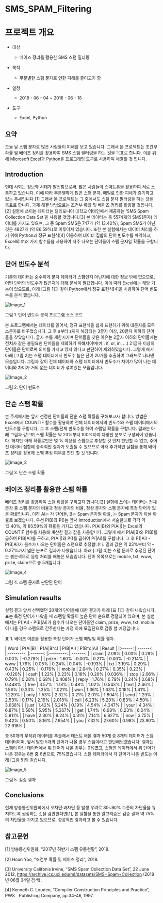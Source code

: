# SMS_SPAM_Filtering

# 프로젝트 개요
- 대상
  * 베이즈 정리를 활용한 SMS 스팸 필터링

- 목적
  * 무분별한 스팸 문자로 인한 피해를 줄이고자 함

- 일정
  * 2018 - 06 - 04 ~ 2018 - 06 - 18

- 도구
  * Excel, Python


## 요약
 오늘 날 스팸 문자로 많은 사람들이 피해를 보고 있습니다. 그래서 본 프로젝트는 조건부 확률 및 베이즈 정리를 활용하여 SMS 스팸 필터링을 하는 것을 목표로 합니다. 이를 위해 Microsoft Excel과 Python을 프로그래밍 도구로 사용하여 해결할 것 입니다.


## Introduction

 현대 사회는 정보화 시대가 발전함으로써, 많은 사람들이 스마트폰을 활용하여 서로 소통하고 있습니다. 이에 따라 무분별하게 많은 스팸 문자, 메일로 인한 피해가 증가하고 있는 추세입니다.[1] 그래서 본 프로젝트는 그 중에서도 스팸 문자 필터링을 하는 것을 목표로 합니다.
 과제 해결 방법으로는 조건부 확률 및 베이즈 정리를 활용할 것입니다.[2] 실험에 쓰이는 데이터는 캘리포니아 대학교 어바인에서 제공하는 ‘SMS Spam Collection Data Set’을 사용할 것입니다.[3] 본 데이터는 총 5574개의 SMS(문자) 데이터를 가지고 있으며, 그 중 Spam SMS은 747개 (약 13.40%), Spam SMS가 아닌 것은 4827개 (약 86.59%)로 이루어져 있습니다.
 또한 본 실험에서는 데이터 처리를 하기 위해 Python과 정규 표현식[4] 이용하여 데이터 집합의 단어 빈도수를 파악하고, Excel의 여러 가지 함수들을 사용하여 자주 나오는 단어들이 스팸 문자일 확률을 구합니다.


## 단어 빈도수 분석
 기존의 데이터는 순수하게 문자 데이터가 스팸인지 아닌지에 대한 정보 밖에 없으므로, 어떤 단어의 빈도수가 많은지에 대해 분석이 필요합니다. 이에 따라 Excel에는 해당 기능이 없으므로, 아래 [그림 1]과 같이 Python에서 정규 표현식[4]을 사용하여 단어 빈도수를 분석 했습니다.

![Image_1](https://github.com/HyunIm/SMS_SPAM_Filtering/blob/master/1_Materials/2_Image/%EA%B7%B8%EB%A6%BC%201.PNG)

그림 1. 단어 빈도수 분석 프로그램 소스 코드

 본 프로그램에서는 데이터를 읽어서, 정규 표현식을 쉽게 표현하기 위해 대문자를 모두 소문자로 바꾸었습니다. 그 후 a부터 z까지 해당되는 3글자 이상, 20글자 이하의 단어들을 찾았습니다. 글자 수를 제한시키며 단어들을 찾은 이유는 2글자 이하의 단어들에는 전치사 같은 불필요한 단어들을 제외하기 위해서이며(예 : if, or, in, ...) 21글자 이상의 단어들은 단어로써 의미를 가지고 있지 않다고 판단하여 제외하였습니다.
 그렇게 해서 아래 [그림 2]는 스팸 데이터에서 빈도수 높은 단어 20개를 추출하여 그래프로 나타낸 모습입니다. 그림과 같이 전체 데이터와 스팸 데이터에서 빈도수가 차이가 많이 나는 데이터와 차이가 거의 없는 데이터가 섞여있는 모습입니다.

![Image_2](https://github.com/HyunIm/SMS_SPAM_Filtering/blob/master/1_Materials/2_Image/%EA%B7%B8%EB%A6%BC%202.png)

그림 2. 단어 빈도수


## 단순 스팸 확률
 본 주제에서는 앞서 선정한 단어들의 단순 스팸 확률을 구해보고자 합니다. 방법은 Excel에서 COUNTIF 함수를 활용하여 전체 데이터에서의 빈도수와 스팸 데이터에서의 빈도수를 구합니다. 그 후 스팸/전체 빈도수를 하여 스팸일 확률을 구합니다.
 결과는 아래 그림과 같으며 스팸 확률은 약 20%부터 100%까지 다양한 분포로 구성되어 있습니다. 하지만 아래 확률로만은 몇 % 이상을 스팸으로 추정할 것 인지 판단할 수 없고, 주어진 데이터 집합에 종속적인 결과가 도출될 수 있으므로 아래 추가적인 실험을 통해 베이즈 정리를 활용해 스팸 추정 여부를 판단 할 것 입니다.

![Image_3](https://github.com/HyunIm/SMS_SPAM_Filtering/blob/master/1_Materials/2_Image/%EA%B7%B8%EB%A6%BC%203.png)

그림 3. 단순 스팸 확률


## 베이즈 정리를 활용한 스팸 확률
 베이즈 정리를 활용하여 스팸 확률을 구하고자 합니다.[2] 실험에 쓰이는 데이터는 전체 문자 중 스팸 문자의 비율과 정상 문자의 비율, 정상 문자와 스팸 문자에 특정 단어가 있을 확률입니다.
 이하 Ai는 각 단어들, B는 Spam 문자일 확률, 는 Spam 문자가 아닐 확률로 보겠습니다. 우선 P(B)와 P()는 앞서 Introduction에서 서술한대로 각각 약 13.40%, 약 86.59%의 확률을 가지고 있습니다. P(Ai|B)와 P(Ai|)는 Excel의 COUNTIF 함수를 사용해 계산한 결과 값을 사용합니다.
 그렇게 해서 P(Ai|B)와 P(B)를 곱하여 P(B|Ai)를 구하고, P(Ai|)와 P()를 곱하여 P(|Ai)를 구합니다. 그 후 P(|Ai) - P(B|Ai)가 음수가 나오는 단어들은 스팸으로 추정합니다. 결과 값은 약 23%부터 약 –0.27%까지 넓은 분포로 결과가 나왔습니다. 아래 [그림 4]는 스팸 문자로 추정된 단어는 붉은색으로 음영 처리를 해놓은 모습입니다. 단어 목록으로는 mobile, txt, www, prize, claim으로 총 5개입니다.

![Image_4](https://github.com/HyunIm/SMS_SPAM_Filtering/blob/master/1_Materials/2_Image/%EA%B7%B8%EB%A6%BC%204.png)

그림 4. 스팸 문자로 판단된 단어


## Simulation results
 실험 결과 앞서 선택했던 20개의 단어들에 대한 결과가 아래 [표 1]과 같이 나왔습니다. 표는 특정 단어가 나왔을 때 스팸일 확률이 높은 단어 순으로 정렬되어 있으며, 본 실험에서는 P(|Ai) - P(B|Ai)가 음수가 나오는 단어들인 claim, prize, www, txt, mobile이 나올 경우 스팸으로 간주한다는 가정 하에 모집단으로 검증 할 예정입니다.

표 1. 베이즈 이론을 활용한 특정 단어가 스팸 메일일 확률 결과.

|  Word  	| P(Ai|B) 	| P(Ai|B^c) 	| P(B|Ai) 	| P(B^c|Ai) 	|  Result 	|
|:------:	|:-------:	|:---------:	|:-------:	|:---------:	|:-------:	|
|  claim 	|  2.08%  	|   0.00%   	|  0.28%  	|   0.00%   	| -0.279% 	|
|  prize 	|  1.60%  	|   0.00%   	|  0.21%  	|   0.00%   	| -0.214% 	|
|   www  	|  1.76%  	|   0.05%   	|  0.24%  	|   0.04%   	| -0.193% 	|
|   txt  	|  3.19%  	|   0.29%   	|  0.43%  	|   0.25%   	| -0.176% 	|
| mobile 	|  2.64%  	|   0.27%   	|  0.35%  	|   0.23%   	| -0.120% 	|
|  cash  	|  1.22%  	|   0.23%   	|  0.16%  	|   0.20%   	|  0.036% 	|
|  stop  	|  2.06%  	|   0.79%   	|  0.28%  	|   0.68%   	|  0.408% 	|
|  reply 	|  1.76%  	|   0.79%   	|  0.24%  	|   0.68%   	|  0.448% 	|
|  free  	|  3.57%  	|   1.18%   	|  0.48%  	|   1.02%   	|  0.543% 	|
|  text  	|  2.46%  	|   1.56%   	|  0.33%  	|   1.35%   	|  1.021% 	|
|   won  	|  1.36%  	|   1.63%   	|  0.18%  	|   1.41%   	|  1.229% 	|
|  only  	|  1.53%  	|   2.32%   	|  0.21%  	|   2.01%   	|  1.804% 	|
|  send  	|  1.29%  	|   2.53%   	|  0.17%  	|   2.19%   	|  2.018% 	|
|  call  	|  6.23%  	|   5.20%   	|  0.83%  	|   4.50%   	|  3.668% 	|
|  just  	|  1.42%  	|   5.24%   	|  0.19%  	|   4.54%   	|  4.347% 	|
|  your  	|  4.34%  	|   6.87%   	|  0.58%  	|   5.95%   	|  5.367% 	|
|   get  	|  1.74%  	|   6.98%   	|  0.23%  	|   6.04%   	|  5.811% 	|
|  have  	|  2.30%  	|   8.24%   	|  0.31%  	|   7.14%   	|  6.827% 	|
|   now  	|  3.75%  	|   9.42%   	|  0.50%  	|   8.16%   	|  7.654% 	|
|   you  	|  7.32%  	|   27.60%  	|  0.98%  	|   23.90%  	| 22.918% 	|

 총 50개의 무작위 데이터를 추출해서 테스트 해본 결과 50개 중 8개의 데이터가 스팸 데이터이며, 앞서 말한 5개의 단어가 나올 경우 스팸이라고 판단해보겠습니다.
 결과는 스팸이 아닌 데이터에서 위 단어가 나온 경우는 0%였고, 스팸인 데이터에서 위 단어가 나온 경우는 8번 중 6번으로, 75%였습니다. 스팸 데이터에서 각 단어가 나온 빈도는 아래 [그림 5]와 같습니다.

![Image_5](https://github.com/HyunIm/SMS_SPAM_Filtering/blob/master/1_Materials/2_Image/%EA%B7%B8%EB%A6%BC%205.png)

그림 5. 검증 결과


## Conclusions
 현재 방송통신위원회에서 오차단‧과차단 등 발생 우려로 80~90% 수준의 차단율을 유지하도록 권장하는 것을 감안한다면[1], 본 실험을 통한 알고리즘은 검증 결과 약 75%의 차단율을 가지고 있으므로, 성공적인 결과라고 볼 수 있습니다.


## 참고문헌
[1] 방송통신위원회, “2017년 하반기 스팸 유통현황”, 2018.

[2] Hoon Yoo, “조건부 확률 및 베이즈 정리”, 2018.

[3] University Califonia Irvine, “SMS Spam Collection Data Set”, 22 June 2012, https://archive.ics.uci.edu/ml/datasets/SMS+Spam+Collection (2018년 06월 04일 검색).

[4] Kenneth C. Louden, “Compiler Construction Principles and Practice”, PWS　Publishing Company, pp.34-46, 1997.
